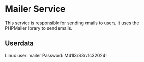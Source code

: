# Mailer Service

This service is responsible for sending emails to users. It uses the PHPMailer library to send emails. 

## Userdata

Linux user: mailer
Password: M41l3rS3rv1c32024!

